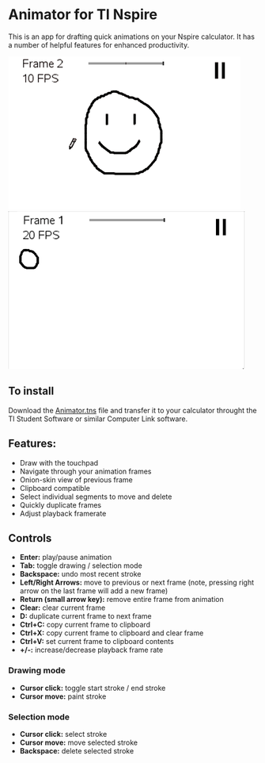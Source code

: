 # Animator for TI Nspire
This is an app for drafting quick animations on your Nspire calculator.
It has a number of helpful features for enhanced productivity.

![Image](/img/demo.gif?raw=true) ![Image](/img/demo2.gif?raw=true)
## To install
Download the [Animator.tns](Animator.tns?raw=true) file and transfer it to your calculator throught the TI Student Software or similar Computer Link software.

## Features:
- Draw with the touchpad
- Navigate through your animation frames
- Onion-skin view of previous frame
- Clipboard compatible
- Select individual segments to move and delete
- Quickly duplicate frames
- Adjust playback framerate

## Controls
- **Enter:** play/pause animation
- **Tab:** toggle drawing / selection mode
- **Backspace:** undo most recent stroke
- **Left/Right Arrows:** move to previous or next frame (note, pressing right arrow on the last frame will add a new frame)
- **Return (small arrow key):** remove entire frame from animation
- **Clear:** clear current frame
- **D:** duplicate current frame to next frame
- **Ctrl+C:** copy current frame to clipboard
- **Ctrl+X:** copy current frame to clipboard and clear frame
- **Ctrl+V:** set current frame to clipboard contents
- **+/-:** increase/decrease playback frame rate

### Drawing mode
- **Cursor click:** toggle start stroke / end stroke
- **Cursor move:** paint stroke

### Selection mode
- **Cursor click:** select stroke
- **Cursor move:** move selected stroke
- **Backspace:** delete selected stroke